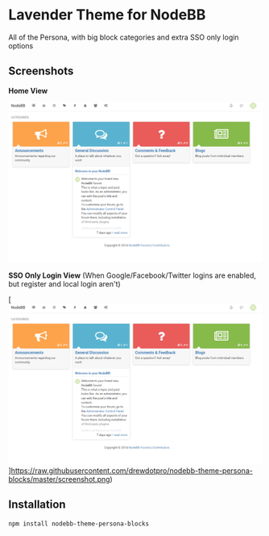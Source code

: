 Lavender Theme for NodeBB
=========================

All of the Persona, with big block categories and extra SSO only login options


## Screenshots

**Home View**

[![Home View](https://raw.githubusercontent.com/drewdotpro/nodebb-theme-persona-blocks/master/screenshot.png)](https://raw.githubusercontent.com/drewdotpro/nodebb-theme-persona-blocks/master/screenshot.png)

**SSO Only Login View**
(When Google/Facebook/Twitter logins are enabled, but register and local login aren't)

[![SSO Only Login View](https://raw.githubusercontent.com/drewdotpro/nodebb-theme-persona-blocks/master/screenshot.png)]https://raw.githubusercontent.com/drewdotpro/nodebb-theme-persona-blocks/master/screenshot.png)

## Installation

    npm install nodebb-theme-persona-blocks

